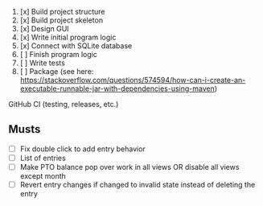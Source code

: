 1. [x] Build project structure
2. [x] Build project skeleton
3. [x] Design GUI
4. [x] Write initial program logic
5. [x] Connect with SQLite database
6. [ ] Finish program logic
7. [ ] Write tests
8. [ ] Package (see here: https://stackoverflow.com/questions/574594/how-can-i-create-an-executable-runnable-jar-with-dependencies-using-maven)

GitHub CI (testing, releases, etc.)

## Musts

- [ ] Fix double click to add entry behavior
- [ ] List of entries
- [ ] Make PTO balance pop over work in all views OR disable all views except month
- [ ] Revert entry changes if changed to invalid state instead of deleting the entry
